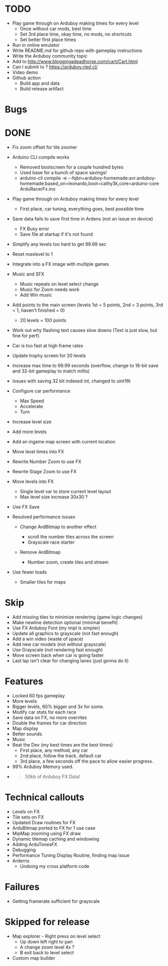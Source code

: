 # TODO
- Play game through on Arduboy making times for every level
    - Once without car mods, best time
    - Set 3rd place time, okay time, no mods, no shortcuts
    - Set better first place times
- Run in online emulator
- Write README.md for github repo with gameplay instructions
- Write the Arduboy community topic
- Add to http://www.bloggingadeadhorse.com/cart/Cart.html
- Can I submit to ? https://arduboy.ried.cl/
- Video demo
- Github action
    - Build app and data
    - Build release artifact

# Bugs

# DONE
- Fix zoom offset for tile zoomer
- Arduino CLI compile works
    - Removed bootscreen for a couple hundred bytes
    - Used base for a bunch of space savings!
    - arduino-cli compile -e --fqbn=arduboy-homemade:avr:arduboy-homemade:based_on=leonardo,boot=cathy3k,core=arduino-core ArduRacerFx.ino
- Play game through on Arduboy making times for every level
    - First place, car tuning, everything goes, best possible time
- Save data fails to save first time in Ardens (not an issue on device)
    - FX Busy error
    - Save file at startup if it's not found
- Simplify any levels too hard to get 99.99 sec
- Reset maxlevel to 1
- Integrate into a FX image with multiple games
- Music and SFX
    - Music repeats on level select change
    - Music for Zoom needs work
    - Add Win music
- Add points to the main screen (levels 1st = 5 points, 2nd = 3 points, 3rd = 1, haven't finished = 0)
    - 20 levels = 100 points
- Work out why flashing text causes slow downs (Text is just slow, but fine for perf)
- Car is too fast at high frame rates    
- Update trophy screen for 20 levels
- Increase max time to 99.99 seconds (overflow, change to 16-bit save and 32-bit gameplay to match millis)
- Issues with saving 32 bit indexed int, changed to uint16t

- Configure car performance
    - Max Speed
    - Accelerate
    - Turn

- Increase level size
- Add more levels

- Add an ingame map screen with current location
- Move level times into FX
- Rewrite Number Zoom to use FX
- Rewrite Stage Zoom to use FX
- Move levels into FX
    - Single level var to store current level layout
    - Max level size increase 30x30 ?
- Use FX Save
- Resolved performance issues
    - Change ArdBitmap to another effect 
        - scroll the number tiles across the screen
        - Grayscale race starter

    - Remove ArdBitmap
        - Number zoom, create tiles and stream
- Use fewer loads 
    - Smaller tiles for maps

# Skip
- Add missing tiles to minimize rendering (game logic changes)
- Make newline detection optional (minimal benefit)
- Use FX Arduboy Font (my impl is simpler)
- Update all graphics to grayscale (not fast enough)
- Add a win video (waste of space)
- Add new car models (not without grayscale)
- Use Grayscale (not rendering fast enough)
- Move screen back when car is going faster
- Last lap isn't clear for changing lanes (just gonna do it)


# Features
- Locked 60 fps gameplay
- More levels
- Bigger levels, 60% bigger and 3x for some.
- Modify car stats for each race
- Save data on FX, no more overrites
- Double the frames for car direction
- Map display
- Better sounds
- Music
- Beat the Dev (my best times are the best times)
    - First place, any method, any car
    - 2nd place, follow the track, default car
    - 3rd place, a few seconds off the pace to allow easier progress.
- 99% Arduboy Memory used.
- >50kb of Arduboy FX Data!

# Technical callouts
- Levels on FX
- Tile sets on FX
- Updated Draw routines for FX
- ArduBitmap ported to FX for 1 use case
- MipMap zooming using FX draw
- Dynamic tilemap caching and windowing
- Adding ArduTonesFX
- Debugging
- Performance Tuning Display Routine, finding map issue
- Arderns
    - Undoing my cross platform code

# Failures
- Getting framerate sufficient for grayscale

# Skipped for release
- Map explorer - Right press on level select
    - Up down left right to pan
    - A change zoom level 4x ?
    - B exit back to level select
- Custom map builder
